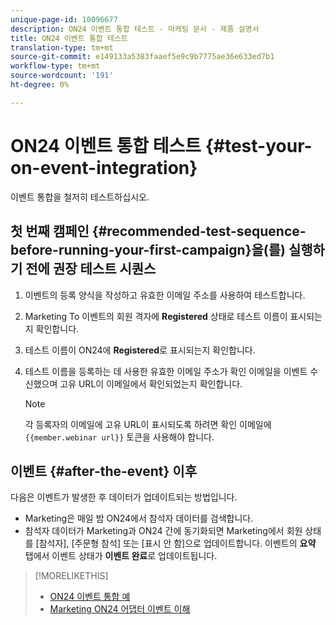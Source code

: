 ```yaml
---
unique-page-id: 10096677
description: ON24 이벤트 통합 테스트 - 마케팅 문서 - 제품 설명서
title: ON24 이벤트 통합 테스트
translation-type: tm+mt
source-git-commit: e149133a5383faaef5e9c9b7775ae36e633ed7b1
workflow-type: tm+mt
source-wordcount: '191'
ht-degree: 0%

---
```



# ON24 이벤트 통합 테스트 {#test-your-on-event-integration}

이벤트 통합을 철저히 테스트하십시오.

## 첫 번째 캠페인 {#recommended-test-sequence-before-running-your-first-campaign}을(를) 실행하기 전에 권장 테스트 시퀀스

1. 이벤트의 등록 양식을 작성하고 유효한 이메일 주소를 사용하여 테스트합니다.
1. Marketing To 이벤트의 회원 격자에 **Registered** 상태로 테스트 이름이 표시되는지 확인합니다.
1. 테스트 이름이 ON24에 **Registered**&#x200B;로 표시되는지 확인합니다.
1. 테스트 이름을 등록하는 데 사용한 유효한 이메일 주소가 확인 이메일을 이벤트 수신했으며 고유 URL이 이메일에서 확인되었는지 확인합니다.

   >[!NOTE]
   >
   >각 등록자의 이메일에 고유 URL이 표시되도록 하려면 확인 이메일에 `{{member.webinar url}}` 토큰을 사용해야 합니다.

## 이벤트 {#after-the-event} 이후

다음은 이벤트가 발생한 후 데이터가 업데이트되는 방법입니다.

* Marketing은 매일 밤 ON24에서 참석자 데이터를 검색합니다.
* 참석자 데이터가 Marketing과 ON24 간에 동기화되면 Marketing에서 회원 상태를 [참석자], [주문형 참석] 또는 [표시 안 함]으로 업데이트합니다. 이벤트의 **요약** 탭에서 이벤트 상태가 **이벤트 완료**&#x200B;로 업데이트됩니다.

>[!MORELIKETHIS]
>
>* [ON24 이벤트 통합 예](example-on24-event-integration.md)
>* [Marketing ON24 어댑터 이벤트 이해](understanding-marketo-on24-adapter-events.md)

>



